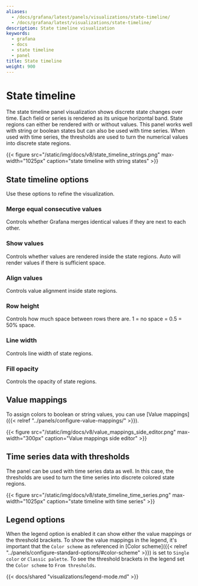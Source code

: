 ```yaml
---
aliases:
  - /docs/grafana/latest/panels/visualizations/state-timeline/
  - /docs/grafana/latest/visualizations/state-timeline/
description: State timeline visualization
keywords:
  - grafana
  - docs
  - state timeline
  - panel
title: State timeline
weight: 900
---
```


# State timeline

The state timeline panel visualization shows discrete state changes over time. Each field or series is rendered as its unique horizontal band. State regions can either be rendered with or without values. This panel works well with string or boolean states but can also be used with time series. When used with time series, the thresholds are used to turn the numerical values into discrete state regions.

{{< figure src="/static/img/docs/v8/state_timeline_strings.png" max-width="1025px" caption="state timeline with string states" >}}

## State timeline options

Use these options to refine the visualization.

### Merge equal consecutive values

Controls whether Grafana merges identical values if they are next to each other.

### Show values

Controls whether values are rendered inside the state regions. Auto will render values if there is sufficient space.

### Align values

Controls value alignment inside state regions.

### Row height

Controls how much space between rows there are. 1 = no space = 0.5 = 50% space.

### Line width

Controls line width of state regions.

### Fill opacity

Controls the opacity of state regions.

## Value mappings

To assign colors to boolean or string values, you can use [Value mappings]({{< relref "../panels/configure-value-mappings/" >}}).

{{< figure src="/static/img/docs/v8/value_mappings_side_editor.png" max-width="300px" caption="Value mappings side editor" >}}

## Time series data with thresholds

The panel can be used with time series data as well. In this case, the thresholds are used to turn the time series into discrete colored state regions.

{{< figure src="/static/img/docs/v8/state_timeline_time_series.png" max-width="1025px" caption="state timeline with time series" >}}

## Legend options

When the legend option is enabled it can show either the value mappings or the threshold brackets. To show the value mappings in the legend, it's important that the `Color scheme` as referenced in [Color scheme]({{< relref "../panels/configure-standard-options/#color-scheme" >}}) is set to `Single color` or `Classic palette`. To see the threshold brackets in the legend set the `Color scheme` to `From thresholds`.

{{< docs/shared "visualizations/legend-mode.md" >}}
